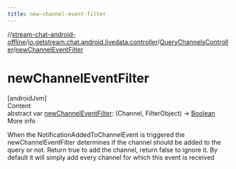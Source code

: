 ```yaml
---
title: new-channel-event-filter
---
```

//[stream-chat-android-offline](../../../index.md)/[io.getstream.chat.android.livedata.controller](../index.md)/[QueryChannelsController](index.md)/[newChannelEventFilter](newChannelEventFilter.md)



# newChannelEventFilter  
[androidJvm]  
Content  
abstract var [newChannelEventFilter](newChannelEventFilter.md): (Channel, FilterObject) -&gt; [Boolean](https://kotlinlang.org/api/latest/jvm/stdlib/kotlin/-boolean/index.html)  
More info  


When the NotificationAddedToChannelEvent is triggered the newChannelEventFilter determines if the channel should be added to the query or not. Return true to add the channel, return false to ignore it. By default it will simply add every channel for which this event is received

  




